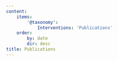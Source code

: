 ```yaml
---
content:
    items:
        '@taxonomy':
            Interventions: 'Publications'
    order:
        by: date
        dir: desc
title: Publications
---
```

